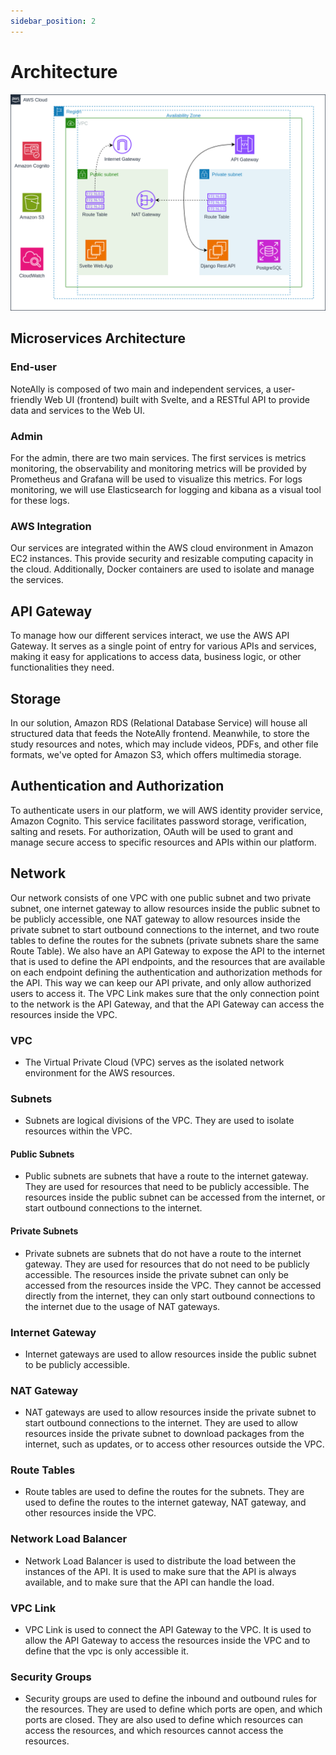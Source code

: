 ```yaml
---
sidebar_position: 2
---
```


# Architecture

![Architecture](/img/aws-network-architecture.png)

## Microservices Architecture

### End-user

NoteAlly is composed of two main and independent services, a user-friendly Web UI (frontend) built with Svelte, and a RESTful API to provide data and services to the Web UI.

### Admin

For the admin, there are two main services. The first services is metrics monitoring, the observability and monitoring metrics will be provided by Prometheus and Grafana will be used to visualize this metrics. For logs monitoring, we will use Elasticsearch for logging and kibana as a visual tool for these logs.

### AWS Integration

Our services are integrated within the AWS cloud environment in Amazon EC2 instances. This provide security and resizable computing capacity in the cloud. Additionally, Docker containers are used to isolate and manage the services.

## API Gateway

To manage how our different services interact, we use the AWS API Gateway. It serves as a single point of entry for various APIs and services, making it easy for applications to access data, business logic, or other functionalities they need.

## Storage

In our solution, Amazon RDS (Relational Database Service) will house all structured data that feeds the NoteAlly frontend. Meanwhile, to store the study resources and notes, which may include videos, PDFs, and other file formats, we've opted for Amazon S3, which offers multimedia storage.

## Authentication and Authorization

To authenticate users in our platform, we will AWS identity provider service, Amazon Cognito. This service facilitates password storage, verification, salting and resets. For authorization, OAuth will be used to grant and manage secure access to specific resources and APIs within our platform.

## Network

Our network consists of one VPC with one public subnet and two private subnet, one internet gateway to allow resources inside the public subnet to be publicly accessible, one NAT gateway to allow resources inside the private subnet to start outbound connections to the internet, and two route tables to define the routes for the subnets (private subnets share the same Route Table). We also have an API Gateway to expose the API to the internet that is used to define the API endpoints, and the resources that are available on each endpoint defining the authentication and authorization methods for the API. This way we can keep our API private, and only allow authorized users to access it. The VPC Link makes sure that the only connection point to the network is the API Gateway, and that the API Gateway can access the resources inside the VPC.

### VPC

- The Virtual Private Cloud (VPC) serves as the isolated network environment for the AWS resources.

### Subnets

- Subnets are logical divisions of the VPC. They are used to isolate resources within the VPC.

#### Public Subnets

- Public subnets are subnets that have a route to the internet gateway. They are used for resources that need to be publicly accessible. The resources inside the public subnet can be accessed from the internet, or start outbound connections to the internet.

#### Private Subnets

- Private subnets are subnets that do not have a route to the internet gateway. They are used for resources that do not need to be publicly accessible. The resources inside the private subnet can only be accessed from the resources inside the VPC. They cannot be accessed directly from the internet, they can only start outbound connections to the internet due to the usage of NAT gateways.

### Internet Gateway

- Internet gateways are used to allow resources inside the public subnet to be publicly accessible.

### NAT Gateway

- NAT gateways are used to allow resources inside the private subnet to start outbound connections to the internet. They are used to allow resources inside the private subnet to download packages from the internet, such as updates, or to access other resources outside the VPC.

### Route Tables

- Route tables are used to define the routes for the subnets. They are used to define the routes to the internet gateway, NAT gateway, and other resources inside the VPC.

### Network Load Balancer

- Network Load Balancer is used to distribute the load between the instances of the API. It is used to make sure that the API is always available, and to make sure that the API can handle the load.

### VPC Link

- VPC Link is used to connect the API Gateway to the VPC. It is used to allow the API Gateway to access the resources inside the VPC and to define that the vpc is only accessible it.

### Security Groups

- Security groups are used to define the inbound and outbound rules for the resources. They are used to define which ports are open, and which ports are closed. They are also used to define which resources can access the resources, and which resources cannot access the resources.
